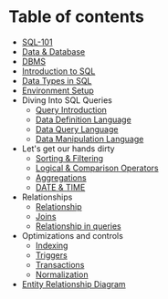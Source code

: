 # Table of contents

* [SQL-101](README.md)
* [Data & Database](data\&database.md)
* [DBMS](dbms.md)
* [Introduction to SQL](sql\_intro.md)
* [Data Types in SQL](datatypes.md)
* [Environment Setup](environment_setup.md)
* Diving Into SQL Queries
  *  [Query Introduction](diving_queries.md)
  *  [Data Definition Language](ddl.md)
  *  [Data Query Language](dql.md)
  *  [Data Manipulation Language](dml.md)
* Let's get our hands dirty 
  *  [Sorting & Filtering](sf.md)
  *  [Logical & Comparison Operators](operators.md)
  *  [Aggregations](aggregation.md)
  *  [DATE & TIME](dnt.md)
* Relationships 
  *  [Relationship](relationship.md)
  *  [Joins](joins.md)
  *  [Relationship in queries](rtq.md)
* Optimizations and controls 
  *  [Indexing](index.md)
  *  [Triggers](trigger.md)
  *  [Transactions](transaction.md)
  *  [Normalization](normalization.md)
* [Entity Relationship Diagram](erd.md)
